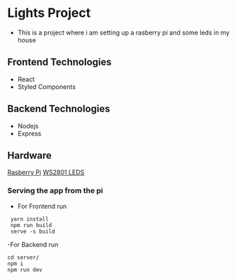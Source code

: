 # Lights Project
- This is a project where i am setting up a rasberry pi and some leds in my house 

## Frontend Technologies
- React 
- Styled Components

## Backend Technologies
- Nodejs
- Express

## Hardware
<a href="https://www.amazon.com/CanaKit-Raspberry-4GB-Starter-Kit/dp/B07V5JTMV9/ref=pd_lutyp_rtpb_5_2/139-1544638-9830727?_encoding=UTF8&pd_rd_i=B07V5JTMV9&pd_rd_r=1d95a408-d1b1-4f8e-b498-12d78f9f16cc&pd_rd_w=ENQ9D&pd_rd_wg=va5IT&pf_rd_p=a6e2c5ee-564b-4b8f-b08c-386e20fcecea&pf_rd_r=CJ003R2J9H8BN8ARH4M4&refRID=CJ003R2J9H8BN8ARH4M4&th=1">Rasberry Pi</a>
<a href="https://www.amazon.com/gp/product/B00JY2P672/ref=ppx_yo_dt_b_asin_title_o01_s01?ie=UTF8&psc=1">WS2801 LEDS</a>



### Serving the app from the pi

- For Frontend run

```
 yarn install
 npm run build 
 serve -s build
 ```

 -For Backend run 

 ```
 cd server/
 npm i
 npm run dev
 ```
